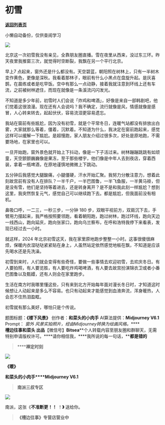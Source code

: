 # 初雪

[**返回列表页**](/gzh/槽边往事)

小懒自动备份，仅供查阅学习

![](https://mmbiz.qpic.cn/mmbiz_jpg/Ia6gU9JNtkr1jVmBukwrJ4ib5ngMe1JRnajT5rhIIbv3hjn9PJEqLwAfOrss1uayAPWVo9ylactNOwLToYRicOAg/640?wx_fmt=jpeg&from;=appmsg)

北京这一次初雪我没有亲见，全靠朋友圈直播。雪在夜里从西来，没过东三环。昨天夜里我推窗三次，就觉得时空断裂，我飘在另一个平行北京。

早上7
点起来，窗外还是什么都没有。天空碧蓝，朝阳照在树林上，只有一半树木变作黄色，更像是深秋。我看着那林子，眼前有什么小黑点在盘旋升起。是灰喜鹊，在晨练或者是吃早饭。空中有那么一点动静，接着我就注意到环线上还有车流，之前被树林遮住，而现在就像是一条溪流闪闪发光。

不知道是多少年前，初雪时人们会说「炸鸡和啤酒」，好像是来自一部韩剧吧，他们觉着这很浪漫。现在还有人会说吗？我不确定，流行就像是风，情感就像是感冒，人心转来转去，起起伏伏，容易流泪更容易遗忘。  

我站在窗前有些尴尬，因为没有初雪，就是个平常冬日，连暖气站都没有排放出白雾，大家就那么等着，僵着，沉默着。不知道为什么，我决定在窗前跑起来，感觉这样可以缓解一下尴尬。是超慢跑，家人朋友介绍过很多次，好处是原地跑，不需要场地，在家里也可以。

一旦开始跑，窗外景色就开始上下抖动，像是一下子活过来。树林蹦蹦跳跳有如顽童，天空颤颤巍巍像是果冻，至于那些楼宇，他们像是中年人去到夜店，穿着西装，拿着一瓶啤酒，在原地谨慎地微微上下跳动。  

五分钟后我感觉大腿酸痛，小腿僵硬，汗水开始汇聚。我努力分散注意力，想着此刻故宫前有没有人在排队？一半千户，一半巴图鲁，一半飞鱼服，一半黄马褂，但是没有雪，他们是坚持等着进去，还是转身离开？是不是和我此刻一样尴尬？想到这里，我突然恢复元气，感觉自己可以继续跑下去。都是尴尬，但我面前没有相机。

鼻吸口呼，一二三，一秒三步，一分钟 180
步，双眼平视前方，双肩沉下去，手臂用力摆起来，我严格按照要领跑，看着朝阳跑，跑过树林，跑过环线，跑向天边一线西山，跑向延庆，跑向张家口，跑向乌兰察布，在呼和浩特我停下来看表，发现已经过去一小时。  

就这样，2024
年北京初雪这天，我在家里原地跑步整整一小时。这事很傻很麻烦，保暖内衣湿哒哒紧紧贴在身上，人虽然站定依然感觉地板在飘，不知道是应该先喝水还是先洗澡。

初雪到来时，人们就会变得有些奇怪，要做一些事情去欢迎初雪，去欢庆冬日。有人要拍照，有人要览胜，有人要吃炸鸡喝啤酒，有人要去故宫扮演锦衣卫或者小番巴图鲁以及甄嬛，还有人则会在家里跑步。

生活在南方时我哪里懂这些，只有来到北方开始每年面对漫长冬日时，才知道这时候想让人动起来是多么不容易。也只有动起来才能感觉到血液奔流，浑身暖热，人会忍不住热泪盈眶。

初雪就有那么美好，哪怕只是个传说。  

  

题图标题：**《楼下风景》** 创作者：**和菜头的小肉手** AI算法提供：**Midjourney V6.1** Prompt： _窗外_
_风景实拍照片，经由Midjourney转换为绘画风格。_****  
**槽边往事****和菜头
出品******【微信号】****Bitsea******个人转载内容至朋友圈和群聊天，无需特别申请版权许可。****请你相信我，****我所说的每一句话，****都是错的**

> ******禅定时刻**

![](https://mmbiz.qpic.cn/mmbiz_jpg/Ia6gU9JNtkrvWn0Cl5jhKSWKQL26lQxCrXgMYE5UrgnoOVhCY6ic5CeXkz3nY2Gel4uKK7ByQWacuLyefXkpooA/640?wx_fmt=jpeg&from;=appmsg)

**《暖》**

**和菜头的小肉手****Midjourney V6.1**

> **南派三叔专区**

![](https://mmbiz.qpic.cn/mmbiz_jpg/Ia6gU9JNtkrWgM9UosOX3HrLM4kgqRrX3CuNiadCR0jiaYQPN6j1BYicOzhsyQWL2op5q1f4F4CdicOc7mlEZMia0VQ/640?wx_fmt=jpeg&from;=appmsg)

南派，这张《**不准断更！！** ！**》** 送给你。

> **《槽边往事》专营店营业中**

  

